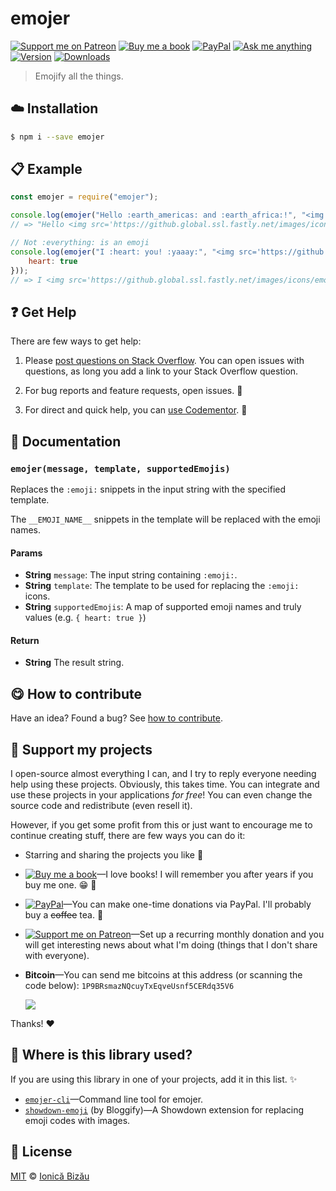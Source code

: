 <!-- Please do not edit this file. Edit the `blah` field in the `package.json` instead. If in doubt, open an issue. -->


# emojer

 [![Support me on Patreon][badge_patreon]][patreon] [![Buy me a book][badge_amazon]][amazon] [![PayPal][badge_paypal_donate]][paypal-donations] [![Ask me anything](https://img.shields.io/badge/ask%20me-anything-1abc9c.svg)](https://github.com/IonicaBizau/ama) [![Version](https://img.shields.io/npm/v/emojer.svg)](https://www.npmjs.com/package/emojer) [![Downloads](https://img.shields.io/npm/dt/emojer.svg)](https://www.npmjs.com/package/emojer)

> Emojify all the things.

## :cloud: Installation

```sh
$ npm i --save emojer
```


## :clipboard: Example



```js
const emojer = require("emojer");

console.log(emojer("Hello :earth_americas: and :earth_africa:!", "<img src='https://github.global.ssl.fastly.net/images/icons/emoji/__EMOJI_NAME__.png?v5'>"));
// => "Hello <img src='https://github.global.ssl.fastly.net/images/icons/emoji/earth_americas.png?v5'> and <img src='https://github.global.ssl.fastly.net/images/icons/emoji/earth_africa.png?v5'>!"

// Not :everything: is an emoji
console.log(emojer("I :heart: you! :yaaay:", "<img src='https://github.global.ssl.fastly.net/images/icons/emoji/__EMOJI_NAME__.png?v5'>", {
    heart: true
}));
// => I <img src='https://github.global.ssl.fastly.net/images/icons/emoji/heart.png?v5'> you! :yaaay:
```



## :question: Get Help

There are few ways to get help:

 1. Please [post questions on Stack Overflow](https://stackoverflow.com/questions/ask). You can open issues with questions, as long you add a link to your Stack Overflow question.
 2. For bug reports and feature requests, open issues. :bug:

 3. For direct and quick help, you can [use Codementor](https://www.codementor.io/johnnyb). :rocket:



## :memo: Documentation


### `emojer(message, template, supportedEmojis)`
Replaces the `:emoji:` snippets in the input string with the specified template.

The `__EMOJI_NAME__` snippets in the template will be replaced with the emoji names.

#### Params

- **String** `message`: The input string containing `:emoji:`.
- **String** `template`: The template to be used for replacing the `:emoji:` icons.
- **String** `supportedEmojis`: A map of supported emoji names and truly values (e.g. `{ heart: true }`)

#### Return
- **String** The result string.



## :yum: How to contribute
Have an idea? Found a bug? See [how to contribute][contributing].


## :sparkling_heart: Support my projects

I open-source almost everything I can, and I try to reply everyone needing help using these projects. Obviously,
this takes time. You can integrate and use these projects in your applications *for free*! You can even change the source code and redistribute (even resell it).

However, if you get some profit from this or just want to encourage me to continue creating stuff, there are few ways you can do it:

 - Starring and sharing the projects you like :rocket:
 - [![Buy me a book][badge_amazon]][amazon]—I love books! I will remember you after years if you buy me one. :grin: :book:
 - [![PayPal][badge_paypal]][paypal-donations]—You can make one-time donations via PayPal. I'll probably buy a ~~coffee~~ tea. :tea:
 - [![Support me on Patreon][badge_patreon]][patreon]—Set up a recurring monthly donation and you will get interesting news about what I'm doing (things that I don't share with everyone).
 - **Bitcoin**—You can send me bitcoins at this address (or scanning the code below): `1P9BRsmazNQcuyTxEqveUsnf5CERdq35V6`

    ![](https://i.imgur.com/z6OQI95.png)

Thanks! :heart:


## :dizzy: Where is this library used?
If you are using this library in one of your projects, add it in this list. :sparkles:


 - [`emojer-cli`](https://github.com/IonicaBizau/emojer-cli#readme)—Command line tool for emojer.
 - [`showdown-emoji`](https://github.com/Bloggify/showdown-emoji#readme) (by Bloggify)—A Showdown extension for replacing emoji codes with images.

## :scroll: License

[MIT][license] © [Ionică Bizău][website]

[badge_patreon]: http://ionicabizau.github.io/badges/patreon.svg
[badge_amazon]: http://ionicabizau.github.io/badges/amazon.svg
[badge_paypal]: http://ionicabizau.github.io/badges/paypal.svg
[badge_paypal_donate]: http://ionicabizau.github.io/badges/paypal_donate.svg
[patreon]: https://www.patreon.com/ionicabizau
[amazon]: http://amzn.eu/hRo9sIZ
[paypal-donations]: https://www.paypal.com/cgi-bin/webscr?cmd=_s-xclick&hosted_button_id=RVXDDLKKLQRJW
[donate-now]: http://i.imgur.com/6cMbHOC.png

[license]: http://showalicense.com/?fullname=Ionic%C4%83%20Biz%C4%83u%20%3Cbizauionica%40gmail.com%3E%20(https%3A%2F%2Fionicabizau.net)&year=2016#license-mit
[website]: https://ionicabizau.net
[contributing]: /CONTRIBUTING.md
[docs]: /DOCUMENTATION.md
